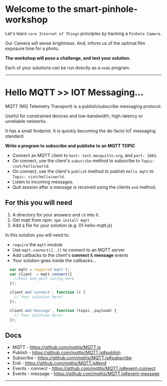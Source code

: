 # Welcome to the smart-pinhole-workshop

Let's learn ```core Internet of Things``` principles by hacking a ```Pinhole Camera```.

Our Camera will sense brightness. And, inform us of the optimal film exposure time for a photo.

**The workshop will pose a challenge, and test your solution.**

Each of your solutions can be run directly as a `node` program.

-------------------------------------------------------------------------------

# Hello MQTT >> IOT Messaging...

MQTT (MQ Telemetry Transport) is a publish/subscribe messaging protocol.

Useful for constrained devices and low-bandwidth, high-latency or unreliable networks.

It has a small footprint. It is quickly becoming the de-facto IoT messaging standard.

**Write a program to subscribe and publishe to an MQTT TOPIC**

- Connect an MQTT client to `host: test.mosquitto.org`, and `port: 1883`.
- On connect, use the client's `subscribe` method to subscribe to `Topic: ciot/hello/world`.
- On connect, use the client's `publish` method to publish `Hello mqtt` to `Topic: ciot/hello/world`.
- Listen to incoming messages.
- Quit session after a message is received using the clients `end` method.

## For this you will need

1. A directory for your answers and `cd` into it.
2. Get mqtt from npm: `npm install mqtt`
3. Add a file for your solution (e.g. 01-hello-mqtt.js)

In this solution you will need to:

- `require` the `mqtt` module
- Use `mqtt.connect({..})` to connect to an MQTT server
- Add callbacks to the client's **connect** & **message** events
- Your solution goes inside the callbacks...


```js
  var mqtt = require('mqtt');
  var client  = mqtt.connect({
    //host and port config here
  });

  client.on('connect', function () {
    // Your solution here!
  });

  client.on('message', function (topic, payload) {
    // Your solution here!
  });
```


## Docs

- MQTT - https://github.com/mqttjs/MQTT.js
- Publish - https://github.com/mqttjs/MQTT.js#publish
- Subscribe - https://github.com/mqttjs/MQTT.js#subscribe
- End - https://github.com/mqttjs/MQTT.js#end
- Events - connect - https://github.com/mqttjs/MQTT.js#event-connect
- Events - message - https://github.com/mqttjs/MQTT.js#event-message

---
